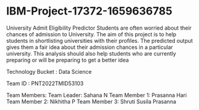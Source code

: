 # IBM-Project-17372-1659636785
University Admit Eligibility Predictor
Students are often worried about their chances of admission to University. The aim of this project is to help students in shortlisting universities with their profiles. The predicted output gives them a fair idea about their admission chances in a particular university. This analysis should also help students who are currently preparing or will be preparing to get a better idea

Technology Bucket : Data Science

Team ID : PNT2022TMID53103


Team Members:
Team Leader: Sahana N
Team Member 1: Prasanna Hari
Team Member 2: Nikhitha P
Team Member 3: Shruti Susila Prasanna
